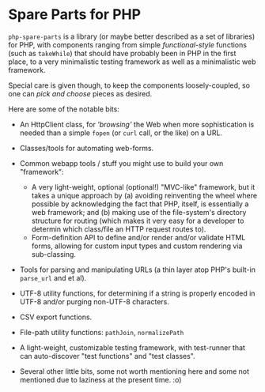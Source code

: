 # Spare Parts for PHP #

`php-spare-parts` is a library (or maybe better described as a set of libraries) for PHP,
with components ranging from simple *functional-style* functions (such as `takeWhile`) that
should have probably been in PHP in the first place, to a very minimalistic testing framework
as well as a minimalistic web framework.

Special care is given though, to keep the components loosely-coupled, so one can
*pick and choose* pieces as desired.

Here are some of the notable bits:

  * An HttpClient class, for *'browsing'* the Web when more sophistication is needed than a simple `fopen` (or `curl` call, or the like) on a URL.

  * Classes/tools for automating web-forms.

  * Common webapp tools / stuff you might use to build your own "framework":
    * A very light-weight, optional (optional!) "MVC-like" framework, but it takes a unique approach by (a) avoiding reinventing the wheel where possible by acknowledging the fact that PHP, itself, is essentially a web framework; and (b) making use of the file-system's directory structure for routing (which makes it very easy for a developer to determin which class/file an HTTP request routes to).
    * Form-definition API to define and/or render and/or validate HTML forms, allowing for custom input types and custom rendering via sub-classing.

  * Tools for parsing and manipulating URLs (a thin layer atop PHP's built-in `parse_url` and et al).

  * UTF-8 utility functions, for determining if a string is properly encoded in UTF-8 and/or purging non-UTF-8 characters.

  * CSV export functions.

  * File-path utility functions: `pathJoin`, `normalizePath`

  * A light-weight, customizable testing framework, with test-runner that can auto-discover "test functions" and "test classes".

  * Several other little bits, some not worth mentioning here and some not mentioned due to laziness at the present time. :o)
